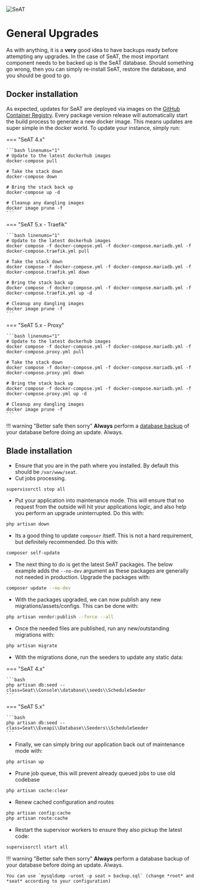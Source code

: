 ![SeAT](https://i.imgur.com/aPPOxSK.png)

# General Upgrades

As with anything, it is a **very** good idea to have backups ready before attempting any upgrades.
In the case of SeAT, the most important component needs to be backed up is the SeAT database.
Should something go wrong, then you can simply re-install SeAT, restore the database, and you should be good to go.

## Docker installation

As expected, updates for SeAT are deployed via images on the [GitHub Container Registry].
Every package version release will automatically start the build process to generate a new docker image.
This means updates are super simple in the docker world. To update your instance, simply run:

=== "SeAT 4.x"

    ```bash linenums="1"
    # Update to the latest dockerhub images
    docker-compose pull
    
    # Take the stack down
    docker-compose down
    
    # Bring the stack back up
    docker-compose up -d
    
    # Cleanup any dangling images
    docker image prune -f
    ```

=== "SeAT 5.x - Traefik"

    ```bash linenums="1"
    # Update to the latest dockerhub images
    docker compose -f docker-compose.yml -f docker-compose.mariadb.yml -f docker-compose.traefik.yml pull
    
    # Take the stack down
    docker compose -f docker-compose.yml -f docker-compose.mariadb.yml -f docker-compose.traefik.yml down
    
    # Bring the stack back up
    docker compose -f docker-compose.yml -f docker-compose.mariadb.yml -f docker-compose.traefik.yml up -d
    
    # Cleanup any dangling images
    docker image prune -f
    ```

=== "SeAT 5.x - Proxy"

    ```bash linenums="1"
    # Update to the latest dockerhub images
    docker compose -f docker-compose.yml -f docker-compose.mariadb.yml -f docker-compose.proxy.yml pull
    
    # Take the stack down
    docker compose -f docker-compose.yml -f docker-compose.mariadb.yml -f docker-compose.proxy.yml down
    
    # Bring the stack back up
    docker compose -f docker-compose.yml -f docker-compose.mariadb.yml -f docker-compose.proxy.yml up -d
    
    # Cleanup any dangling images
    docker image prune -f
    ```

!!! warning "Better safe then sorry"
    **Always** perform a [database backup] of your database before doing an update. Always.

## Blade installation

- Ensure that you are in the path where you installed. By default this should be `/var/www/seat`.
- Cut jobs processing.

```bash
supervisorctl stop all
```

- Put your application into maintenance mode. This will ensure that no request from the outside will hit your applications logic, and also help you perform an upgrade uninterrupted. Do this with:

```bash
php artisan down
```

- Its a good thing to update `composer` itself. This is not a hard requirement, but definitely recommended. Do this with:

```bash
composer self-update
```

- The next thing to do is get the latest SeAT packages. The below example adds the `--no-dev` argument as these packages are generally not needed in production. Upgrade the packages with:

```bash
composer update --no-dev
```

- With the packages upgraded, we can now publish any new migrations/assets/configs. This can be done with:

```bash
php artisan vendor:publish --force --all
```

- Once the needed files are published, run any new/outstanding migrations with:

```bash
php artisan migrate
```

- With the migrations done, run the seeders to update any static data:

=== "SeAT 4.x"

    ```bash
    php artisan db:seed --class=Seat\\Console\\database\\seeds\\ScheduleSeeder
    ```

=== "SeAT 5.x"

    ```bash
    php artisan db:seed --class=Seat\\Eveapi\\Database\\Seeders\\ScheduleSeeder
    ```

- Finally, we can simply bring our application back out of maintenance mode with:

```bash
php artisan up
```

- Prune job queue, this will prevent already queued jobs to use old codebase

```bash
php artisan cache:clear
```

- Renew cached configuration and routes

```bash linenums="1"
php artisan config:cache
php artisan route:cache
```

- Restart the supervisor workers to ensure they also pickup the latest code:

```bash
supervisorctl start all
```

!!! warning "Better safe then sorry"
    **Always** perform a database backup of your database before doing an update. Always.

    You can use `mysqldump -uroot -p seat > backup.sql` (change *root* and *seat* according to your configuration)

[here]: ../admin_guides/docker_admin.md#performing-updates
[database backup]: ../admin_guides/docker_admin.md#database-backups-and-restore
[GitHub Container Registry]: https://github.com/eveseat/seat-docker/pkgs/container/seat
